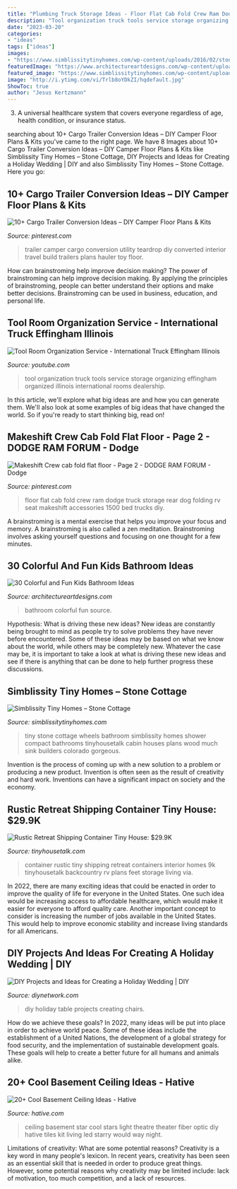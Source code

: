 ```yaml
---
title: "Plumbing Truck Storage Ideas - Floor Flat Cab Fold Crew Ram Dodge Truck Storage Rear Dog Folding Rv Seat Makeshift Accessories 1500 Bed Trucks Diy"
description: "Tool organization truck tools service storage organizing effingham organized illinois international rooms dealership"
date: "2023-03-20"
categories:
- "ideas"
tags: ["ideas"]
images:
- "https://www.simblissitytinyhomes.com/wp-content/uploads/2016/02/stone-cottage-bath.jpg"
featuredImage: "https://www.architectureartdesigns.com/wp-content/uploads/2013/07/156-630x445.jpg"
featured_image: "https://www.simblissitytinyhomes.com/wp-content/uploads/2016/02/stone-cottage-bath.jpg"
image: "http://i.ytimg.com/vi/Trlb8oYDkZI/hqdefault.jpg"
ShowToc: true
author: "Jesus Kertzmann"
---
```



3. A universal healthcare system that covers everyone regardless of age, health condition, or insurance status.

	

		
searching about 10+ Cargo Trailer Conversion Ideas – DIY Camper Floor Plans &amp; Kits you've came to the right page. We have 8 Images about 10+ Cargo Trailer Conversion Ideas – DIY Camper Floor Plans &amp; Kits like Simblissity Tiny Homes – Stone Cottage, DIY Projects and Ideas for Creating a Holiday Wedding | DIY and also Simblissity Tiny Homes – Stone Cottage. Here you go:
		
    
## 10+ Cargo Trailer Conversion Ideas – DIY Camper Floor Plans &amp; Kits

<img loading=lazy src="https://i.pinimg.com/736x/48/bb/4d/48bb4deafeb76ba3af911ac91bfc324e.jpg" onerror="this.onerror=null;this.src='https://tse2.mm.bing.net/th?id=OIP.7zsE4sdWxqSHwtKfhAnKzAHaLG&amp;pid=15.1';" alt="10+ Cargo Trailer Conversion Ideas – DIY Camper Floor Plans &amp; Kits">

_Source: pinterest.com_

>trailer camper cargo conversion utility teardrop diy converted interior travel build trailers plans hauler toy floor. 

	

How can brainstroming help improve decision making?
The power of brainstroming can help improve decision making. By applying the principles of brainstroming, people can better understand their options and make better decisions. Brainstroming can be used in business, education, and personal life.

    
## Tool Room Organization Service - International Truck Effingham Illinois

<img loading=lazy src="http://i.ytimg.com/vi/Trlb8oYDkZI/hqdefault.jpg" onerror="this.onerror=null;this.src='https://tse4.mm.bing.net/th?id=OIP.PGVN1f_6asg_RJlzStUOggHaFj&amp;pid=15.1';" alt="Tool Room Organization Service - International Truck Effingham Illinois">

_Source: youtube.com_

>tool organization truck tools service storage organizing effingham organized illinois international rooms dealership. 

	

In this article, we'll explore what big ideas are and how you can generate them. We'll also look at some examples of big ideas that have changed the world. So if you're ready to start thinking big, read on!

    
## Makeshift Crew Cab Fold Flat Floor - Page 2 - DODGE RAM FORUM - Dodge

<img loading=lazy src="https://i.pinimg.com/736x/8c/b3/22/8cb3223c6854b4b9197a2569d843cbbd--dodge-ram-forum-rv-storage.jpg" onerror="this.onerror=null;this.src='https://tse1.mm.bing.net/th?id=OIP.u2m_d9huGbQsvL33Va05SgHaMY&amp;pid=15.1';" alt="Makeshift Crew cab fold flat floor - Page 2 - DODGE RAM FORUM - Dodge">

_Source: pinterest.com_

>floor flat cab fold crew ram dodge truck storage rear dog folding rv seat makeshift accessories 1500 bed trucks diy. 

	

A brainstroming is a mental exercise that helps you improve your focus and memory. A brainstroming is also called a zen meditation. Brainstroming involves asking yourself questions and focusing on one thought for a few minutes.

    
## 30 Colorful And Fun Kids Bathroom Ideas

<img loading=lazy src="https://www.architectureartdesigns.com/wp-content/uploads/2013/07/156-630x445.jpg" onerror="this.onerror=null;this.src='https://tse2.mm.bing.net/th?id=OIP.dXRK5eFs6V0nogxSUn12FwHaFO&amp;pid=15.1';" alt="30 Colorful and Fun Kids Bathroom Ideas">

_Source: architectureartdesigns.com_

>bathroom colorful fun source. 

	

Hypothesis: What is driving these new ideas?
New ideas are constantly being brought to mind as people try to solve problems they have never before encountered. Some of these ideas may be based on what we know about the world, while others may be completely new. Whatever the case may be, it is important to take a look at what is driving these new ideas and see if there is anything that can be done to help further progress these discussions.

    
## Simblissity Tiny Homes – Stone Cottage

<img loading=lazy src="https://www.simblissitytinyhomes.com/wp-content/uploads/2016/02/stone-cottage-bath.jpg" onerror="this.onerror=null;this.src='https://tse3.mm.bing.net/th?id=OIP.eFGoT8VCIUfINJkBD9cIcAHaLG&amp;pid=15.1';" alt="Simblissity Tiny Homes – Stone Cottage">

_Source: simblissitytinyhomes.com_

>tiny stone cottage wheels bathroom simblissity homes shower compact bathrooms tinyhousetalk cabin houses plans wood much sink builders colorado gorgeous. 

	

Invention is the process of coming up with a new solution to a problem or producing a new product. Invention is often seen as the result of creativity and hard work. Inventions can have a significant impact on society and the economy.

    
## Rustic Retreat Shipping Container Tiny House: $29.9K

<img loading=lazy src="http://tinyhousetalk.com/wp-content/uploads/Rustic-Retreat-Shipping-Container-Tiny-House-005-600x800.jpg" onerror="this.onerror=null;this.src='https://tse4.mm.bing.net/th?id=OIP.vdQwyWxZeTg_rFoN--BJTQHaJ4&amp;pid=15.1';" alt="Rustic Retreat Shipping Container Tiny House: $29.9K">

_Source: tinyhousetalk.com_

>container rustic tiny shipping retreat containers interior homes 9k tinyhousetalk backcountry rv plans feet storage living via. 

	

In 2022, there are many exciting ideas that could be enacted in order to improve the quality of life for everyone in the United States. One such idea would be increasing access to affordable healthcare, which would make it easier for everyone to afford quality care. Another important concept to consider is increasing the number of jobs available in the United States. This would help to improve economic stability and increase living standards for all Americans.

    
## DIY Projects And Ideas For Creating A Holiday Wedding | DIY

<img loading=lazy src="http://diy.sndimg.com/content/dam/images/diy/fullset/2012/3/30/0/CI-She-n-He-Photography_Holiday-Wedding-table-setting_s3x4.jpg.rend.hgtvcom.616.822.jpeg" onerror="this.onerror=null;this.src='https://tse1.mm.bing.net/th?id=OIP.CIwHCmExTzPKaDjISw-6bAHaJ4&amp;pid=15.1';" alt="DIY Projects and Ideas for Creating a Holiday Wedding | DIY">

_Source: diynetwork.com_

>diy holiday table projects creating chairs. 

	

How do we achieve these goals?
In 2022, many ideas will be put into place in order to achieve world peace. Some of these ideas include the establishment of a United Nations, the development of a global strategy for food security, and the implementation of sustainable development goals. These goals will help to create a better future for all humans and animals alike.

    
## 20+ Cool Basement Ceiling Ideas - Hative

<img loading=lazy src="https://hative.com/wp-content/uploads/2014/05/basement-ceiling-ideas/2-star-basement-ceiling.jpg" onerror="this.onerror=null;this.src='https://tse1.mm.bing.net/th?id=OIP.dugDmMBi7HcFuulOF-yuZgHaK4&amp;pid=15.1';" alt="20+ Cool Basement Ceiling Ideas - Hative">

_Source: hative.com_

>ceiling basement star cool stars light theatre theater fiber optic diy hative tiles kit living led starry would way night. 

	

Limitations of creativity: What are some potential reasons?
Creativity is a key word in many people's lexicon. In recent years, creativity has been seen as an essential skill that is needed in order to produce great things. However, some potential reasons why creativity may be limited include: lack of motivation, too much competition, and a lack of resources.

